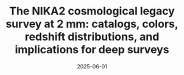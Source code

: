 ---
title: "The NIKA2 cosmological legacy survey at 2 mm: catalogs, colors, redshift distributions, and implications for deep surveys"
collection: "publications"
category: "co_papers"
permalink: /publications/2025arXiv250622046B
link: https://ui.adsabs.harvard.edu/abs/2025arXiv250622046B/abstract
date: 2025-06-01
venue: "arXiv e-prints"
citation: "Béthermin, M., Lagache, G., Carvajal-Bohorquez, C., et al. (2025), arXiv e-prints, arXiv:2506.22046."
---